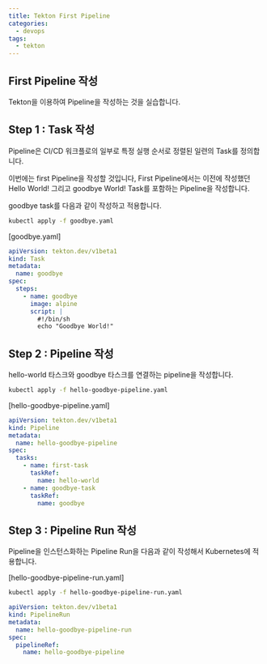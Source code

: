 ```yaml
---
title: Tekton First Pipeline
categories:
  - devops 
tags:
  - tekton
---
```


## First Pipeline 작성
Tekton을 이용하여 Pipeline을 작성하는 것을 실습합니다. 

## Step 1 : Task 작성
Pipeline은 CI/CD 워크플로의 일부로 특정 실행 순서로 정렬된 일련의 Task를 정의합니다.

이번에는 first Pipeline을 작성할 것입니다, First Pipeline에서는 이전에 작성했던 Hello World! 그리고 goodbye World! Task를 포함하는 Pipeline을 작성합니다.

goodbye task를 다음과 같이 작성하고 적용합니다.

```bash
kubectl apply -f goodbye.yaml
```


[goodbye.yaml]
```yaml
apiVersion: tekton.dev/v1beta1 
kind: Task 
metadata: 
  name: goodbye
spec:
  steps:
    - name: goodbye 
      image: alpine 
      script: |
        #!/bin/sh
        echo "Goodbye World!" 
```

## Step 2 : Pipeline 작성
hello-world 타스크와 goodbye 타스크를 연결하는 pipeline을 작성합니다.

```bash
kubectl apply -f hello-goodbye-pipeline.yaml
```

[hello-goodbye-pipeline.yaml]

```yaml
apiVersion: tekton.dev/v1beta1 
kind: Pipeline 
metadata: 
  name: hello-goodbye-pipeline 
spec:
  tasks:
    - name: first-task 
      taskRef:
        name: hello-world
    - name: goodbye-task
      taskRef:
        name: goodbye
```

## Step 3 : Pipeline Run 작성
Pipeline을 인스턴스화하는 Pipeline Run을 다음과 같이 작성해서 Kubernetes에 적용합니다.

[hello-goodbye-pipeline-run.yaml]
```bash
kubectl apply -f hello-goodbye-pipeline-run.yaml
```

```yaml
apiVersion: tekton.dev/v1beta1 
kind: PipelineRun 
metadata:
  name: hello-goodbye-pipeline-run 
spec: 
  pipelineRef:
    name: hello-goodbye-pipeline
```
